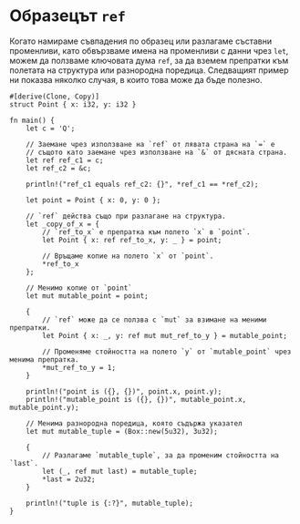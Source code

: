 # Образецът `ref`

Когато намираме съвпадения по образец или разлагаме съставни променливи, като
обвързваме имена на променливи с данни чрез `let`, можем да ползваме ключовата
дума `ref`, за да вземем препратки към полетата на структура или разнородна
поредица. Следващият пример ни показва няколко случая, в които това може да бъде
полезно. 

```rust,editable
#[derive(Clone, Copy)]
struct Point { x: i32, y: i32 }

fn main() {
    let c = 'Q';

    // Заемане чрез използване на `ref` от лявата страна на `=` е
    // същото като заемане чрез използване на `&` от дясната страна.
    let ref ref_c1 = c;
    let ref_c2 = &c;

    println!("ref_c1 equals ref_c2: {}", *ref_c1 == *ref_c2);

    let point = Point { x: 0, y: 0 };

    // `ref` действа също при разлагане на структура.
    let _copy_of_x = {
        // `ref_to_x` е препратка към полето `x` в `point`.
        let Point { x: ref ref_to_x, y: _ } = point;

        // Връщаме копие на полето `x` от `point`.
        *ref_to_x
    };

    // Менимо копие от `point`
    let mut mutable_point = point;

    {
        // `ref` може да се ползва с `mut` за взимане на меними препратки.
        let Point { x: _, y: ref mut mut_ref_to_y } = mutable_point;

        // Променяме стойността на полето `y` от `mutable_point` чрез менима препратка.
        *mut_ref_to_y = 1;
    }

    println!("point is ({}, {})", point.x, point.y);
    println!("mutable_point is ({}, {})", mutable_point.x, mutable_point.y);

    // Менима разнородна поредица, която съдържа указател
    let mut mutable_tuple = (Box::new(5u32), 3u32);
    
    {
        // Разлагаме `mutable_tuple`, за да променим стойността на `last`.
        let (_, ref mut last) = mutable_tuple;
        *last = 2u32;
    }
    
    println!("tuple is {:?}", mutable_tuple);
}
```
